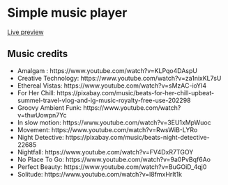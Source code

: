 <h1>Simple music player</h1>

<p><a href="https://lsandaruwanjayas.github.io/Music-Player" target="_blank">Live preview</a></p>


<h2>Music credits</h2>
<ul>
  <li>Amalgam : https://www.youtube.com/watch?v=KLPqo4DAspU</li>
  <li>Creative Technology: https://www.youtube.com/watch?v=za1nixKL7sU</li>
  <li>Ethereal Vistas: https://www.youtube.com/watch?v=sMzAC-ioYI4</li>
  <li>For Her Chill: https://pixabay.com/music/beats-for-her-chill-upbeat-summel-travel-vlog-and-ig-music-royalty-free-use-202298</li>
  <li>Groovy Ambient Funk: https://www.youtube.com/watch?v=thwUowpn7Yc</li>
  <li>In slow motion: https://www.youtube.com/watch?v=3EU1xMpWuoc</li>
  <li>Movement: https://www.youtube.com/watch?v=RwsWiB-LYRo</li>
  <li>Night Detective: https://pixabay.com/music/beats-night-detective-22685</li>
  <li>Nightfall: https://www.youtube.com/watch?v=FV4DxR7TGOY</li>
  <li>No Place To Go: https://www.youtube.com/watch?v=9a0PvBqf6Ao</li>
  <li>Perfect Beauty: https://www.youtube.com/watch?v=BuGOiD_4qj0</li>
<li>Solitude: https://www.youtube.com/watch?v=l8fmxHrIt1k</li>
</ul>
